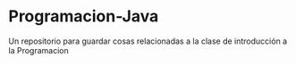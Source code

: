 # Programacion-Java
Un repositorio para guardar cosas relacionadas a la clase de introducción a la Programacion 
